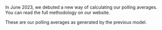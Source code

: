 In June 2023, we debuted a new way of calculating our polling averages. You can read the full methodology on our website.

These are our polling averages as generated by the previous model.
